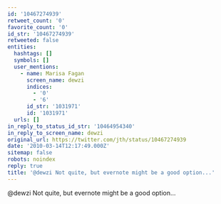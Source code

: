 ```yaml
---
id: '10467274939'
retweet_count: '0'
favorite_count: '0'
id_str: '10467274939'
retweeted: false
entities:
  hashtags: []
  symbols: []
  user_mentions:
    - name: Marisa Fagan
      screen_name: dewzi
      indices:
        - '0'
        - '6'
      id_str: '1031971'
      id: '1031971'
  urls: []
in_reply_to_status_id_str: '10464954340'
in_reply_to_screen_name: dewzi
original_url: https://twitter.com/jth/status/10467274939
date: '2010-03-14T12:17:49.000Z'
sitemap: false
robots: noindex
reply: true
title: '@dewzi Not quite, but evernote might be a good option...'
---
```


@dewzi Not quite, but evernote might be a good option...